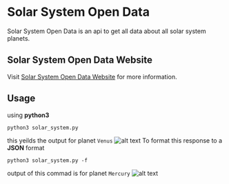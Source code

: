 # Solar System Open Data
Solar System Open Data is an api to get all data about all solar system planets.

## Solar System Open Data Website
Visit [Solar System Open Data Website](https://api.le-systeme-solaire.net/en/) for more information.

## Usage
using **python3**
```
python3 solar_system.py
```
this yeilds the output for planet `Venus`
![alt text](img/info.png)
To format this response to a **JSON** format
```
python3 solar_system.py -f
```
output of this commad is for planet `Mercury`
![alt text](img/json.png)
